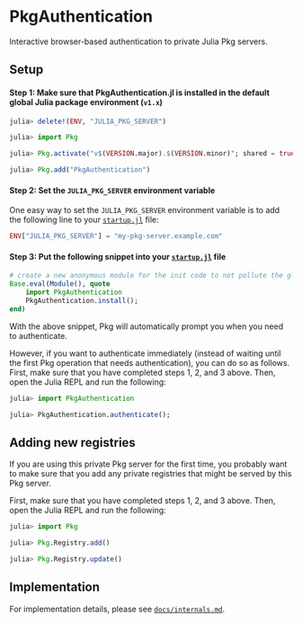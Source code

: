 # PkgAuthentication

Interactive browser-based authentication to private Julia Pkg servers.

## Setup

#### Step 1: Make sure that PkgAuthentication.jl is installed in the default global Julia package environment (`v1.x`)

```julia
julia> delete!(ENV, "JULIA_PKG_SERVER")

julia> import Pkg

julia> Pkg.activate("v$(VERSION.major).$(VERSION.minor)"; shared = true)

julia> Pkg.add("PkgAuthentication")
```

#### Step 2: Set the `JULIA_PKG_SERVER` environment variable

One easy way to set the `JULIA_PKG_SERVER` environment variable is to add the following
line to your [`startup.jl`](https://docs.julialang.org/en/v1/manual/getting-started/) file:

```julia
ENV["JULIA_PKG_SERVER"] = "my-pkg-server.example.com"
```

#### Step 3: Put the following snippet into your [`startup.jl`](https://docs.julialang.org/en/v1/manual/getting-started/) file

```julia
# create a new anonymous module for the init code to not pollute the global namespace
Base.eval(Module(), quote
    import PkgAuthentication
    PkgAuthentication.install();
end)
```

With the above snippet, Pkg will automatically prompt you when you need to authenticate.

However, if you want to authenticate immediately (instead of waiting until the first
Pkg operation that needs authentication), you can do so as follows. First, make
sure that you have completed steps 1, 2, and 3 above. Then, open the Julia REPL
and run the following:

```julia
julia> import PkgAuthentication

julia> PkgAuthentication.authenticate();
```

## Adding new registries

If you are using this private Pkg server for the first time, you probably want to
make sure that you add any private registries that might be served by this Pkg server.

First, make sure that you have completed steps 1, 2, and 3 above. Then, open the
Julia REPL and run the following:

```julia
julia> import Pkg

julia> Pkg.Registry.add()

julia> Pkg.Registry.update()
```

## Implementation

For implementation details, please see [`docs/internals.md`](docs/internals.md).
